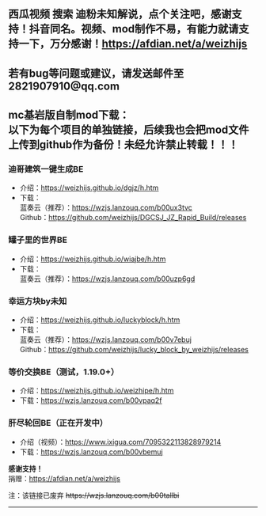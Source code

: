 <!--<h4 id="language" style="text-align: left;"><strong>Language: 简体中文</strong>,  <a href="https://weizhijs.github.io/en/m.html"><u>切换至英语</u>(switch to English)</a></h4>-->

<h2 id="西瓜视频-搜索-迪粉未知解说点个关注吧感谢支持抖音同名视频mod制作不易有能力就请支持一下吧万分感谢httpsafdiannetweizhijs">西瓜视频 搜索 迪粉未知解说，点个关注吧，感谢支持！抖音同名。视频、mod制作不易，有能力就请支持一下，万分感谢！<a href="https://afdian.net/a/weizhijs" target="_blank"><u>https://afdian.net/a/weizhijs</u></a></h2>
<h2 id="若有bug等问题或建议请发送邮件至2821907910qqcom">若有bug等问题或建议，请发送邮件至2821907910@qq.com</h2>

<h2 id="mc基岩版自制mod下载以下为每个项目的单独链接后续我也会把mod文件上传到github作为备份未经允许禁止转载">mc基岩版自制mod下载：<br />以下为每个项目的单独链接，后续我也会把mod文件上传到github作为备份！未经允许禁止转载！！！</h2>

<h3 id="迪哥建筑一键生成be"><strong>迪哥建筑一键生成BE</strong></h3>
<ul>
  <li>介绍：<a href="https://weizhijs.github.io/dgjz/h.htm"><u>https://weizhijs.github.io/dgjz/h.htm</u></a></li>
  <li>下载：<br />
    蓝奏云（推荐）：<a href="https://wzjs.lanzouq.com/b00ux3tvc" target="_blank"><u>https://wzjs.lanzouq.com/b00ux3tvc</u></a><br />
    Github：<a href="https://github.com/weizhijs/DGCSJ_JZ_Rapid_Build/releases" target="_blank"><u>https://github.com/weizhijs/DGCSJ_JZ_Rapid_Build/releases</u></a></li>
</ul>

<h3 id="罐子里的世界be"><strong>罐子里的世界BE</strong></h3>
<ul>
  <li>介绍：<a href="https://weizhijs.github.io/wiajbe/h.htm"><u>https://weizhijs.github.io/wiajbe/h.htm</u></a></li>
  <li>下载：<br />
    蓝奏云（推荐）：<a href="https://wzjs.lanzouq.com/b00uzp6gd" target="_blank"><u>https://wzjs.lanzouq.com/b00uzp6gd</u></a></li>
</ul>

<h3 id="幸运方块by未知"><strong>幸运方块by未知</strong></h3>
<ul>
  <li>介绍：<a href="https://weizhijs.github.io/luckyblock/h.htm"><u>https://weizhijs.github.io/luckyblock/h.htm</u></a></li>
  <li>下载：<br />
    蓝奏云（推荐）：<a href="https://wzjs.lanzouq.com/b00v7ebuj" target="_blank"><u>https://wzjs.lanzouq.com/b00v7ebuj</u></a><br />
    Github：<a href="https://github.com/weizhijs/lucky_block_by_weizhijs/releases" target="_blank"><u>https://github.com/weizhijs/lucky_block_by_weizhijs/releases</u></a></li>
</ul>

<h3 id="等价交换be测试1190"><strong>等价交换BE（测试，1.19.0+）</strong></h3>
<ul>
  <li>介绍：<a href="https://weizhijs.github.io/weizhipe/h.htm"><u>https://weizhijs.github.io/weizhipe/h.htm</u></a></li>
  <li>下载：<a href="https://wzjs.lanzouq.com/b00vpaq2f" target="_blank"><u>https://wzjs.lanzouq.com/b00vpaq2f</u></a></li>
</ul>

<h3 id="肝尽轮回be正在开发中"><strong>肝尽轮回BE（正在开发中）</strong></h3>
<ul>
  <li>介绍（视频）：<a href="https://www.ixigua.com/7095322113828979214" target="_blank"><u>https://www.ixigua.com/7095322113828979214</u></a>
  <li>下载：<a href="https://wzjs.lanzouq.com/b00vbemuj" target="_blank"><u>https://wzjs.lanzouq.com/b00vbemuj</u></a></li>
</ul>

<p><strong>感谢支持！</strong><br />
捐赠：<a href="https://afdian.net/a/weizhijs" target="_blank"><u>https://afdian.net/a/weizhijs</u></a></p>

<p>注：该链接已废弃 <del>https://wzjs.lanzouq.com/b00tallbi</del></p>

<hr style="color:black;background-color:black;border-color:black;"/>

